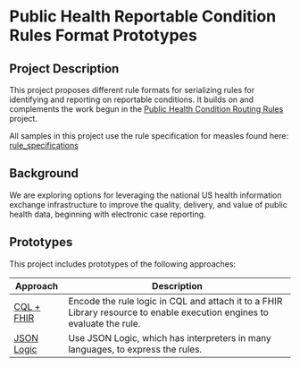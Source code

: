 # Public Health Reportable Condition Rules Format Prototypes
## Project Description
This project proposes different rule formats for serializing rules for identifying and reporting on reportable conditions. It builds on and complements the work begun in the [Public Health Condition Routing Rules](https://github.com/CDCgov/routes/tree/main/prototypes) project.

All samples in this project use the rule specification for measles found here: [rule_specifications](https://github.com/mshgithub/reportable_condition_rules/tree/main/rule_specifications)

## Background
We are exploring options for leveraging the national US health information exchange infrastructure to improve the quality, delivery, and value of public health data, beginning with electronic case reporting.

## Prototypes
This project includes prototypes of the following approaches:

| Approach | Description |
| -------- | ----------- |
| [CQL + FHIR](https://github.com/mshgithub/reportable_condition_rules/tree/main/prototypes/cql_fhir) | Encode the rule logic in CQL and attach it to a FHIR Library resource to enable execution engines to evaluate the rule. |
| [JSON Logic](https://github.com/mshgithub/reportable_condition_rules/tree/main/prototypes/json_logic) | Use JSON Logic, which has interpreters in many languages, to express the rules. |
